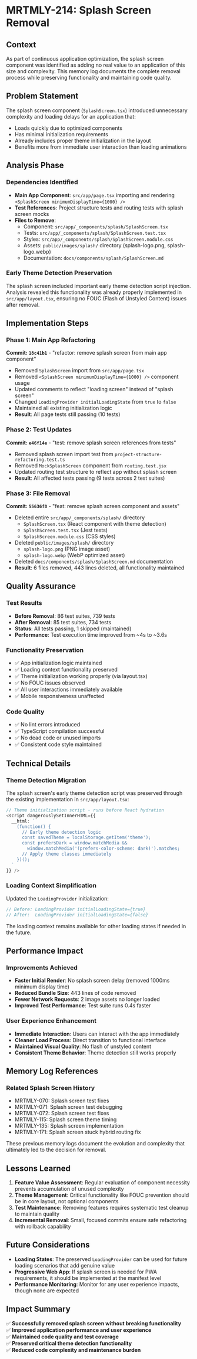# MRTMLY-214: Splash Screen Removal

## Context

As part of continuous application optimization, the splash screen component was identified as adding no real value to an application of this size and complexity. This memory log documents the complete removal process while preserving functionality and maintaining code quality.

## Problem Statement

The splash screen component (`SplashScreen.tsx`) introduced unnecessary complexity and loading delays for an application that:
- Loads quickly due to optimized components
- Has minimal initialization requirements
- Already includes proper theme initialization in the layout
- Benefits more from immediate user interaction than loading animations

## Analysis Phase

### Dependencies Identified
- **Main App Component**: `src/app/page.tsx` importing and rendering `<SplashScreen minimumDisplayTime={1000} />`
- **Test References**: Project structure tests and routing tests with splash screen mocks
- **Files to Remove**: 
  - Component: `src/app/_components/splash/SplashScreen.tsx`
  - Tests: `src/app/_components/splash/SplashScreen.test.tsx`  
  - Styles: `src/app/_components/splash/SplashScreen.module.css`
  - Assets: `public/images/splash/` directory (splash-logo.png, splash-logo.webp)
  - Documentation: `docs/components/splash/SplashScreen.md`

### Early Theme Detection Preservation
The splash screen included important early theme detection script injection. Analysis revealed this functionality was already properly implemented in `src/app/layout.tsx`, ensuring no FOUC (Flash of Unstyled Content) issues after removal.

## Implementation Steps

### Phase 1: Main App Refactoring
**Commit: `18c41b1`** - "refactor: remove splash screen from main app component"

- Removed `SplashScreen` import from `src/app/page.tsx`
- Removed `<SplashScreen minimumDisplayTime={1000} />` component usage
- Updated comments to reflect "loading screen" instead of "splash screen"
- Changed `LoadingProvider initialLoadingState` from `true` to `false`
- Maintained all existing initialization logic
- **Result**: All page tests still passing (10 tests)

### Phase 2: Test Updates  
**Commit: `e46f14e`** - "test: remove splash screen references from tests"

- Removed splash screen import test from `project-structure-refactoring.test.ts`
- Removed `MockSplashScreen` component from `routing.test.jsx`
- Updated routing test structure to reflect app without splash screen
- **Result**: All affected tests passing (9 tests across 2 test suites)

### Phase 3: File Removal
**Commit: `55636f8`** - "feat: remove splash screen component and assets"

- Deleted entire `src/app/_components/splash/` directory
  - `SplashScreen.tsx` (React component with theme detection)
  - `SplashScreen.test.tsx` (Jest tests)
  - `SplashScreen.module.css` (CSS styles)
- Deleted `public/images/splash/` directory
  - `splash-logo.png` (PNG image asset)
  - `splash-logo.webp` (WebP optimized asset)
- Deleted `docs/components/splash/SplashScreen.md` documentation
- **Result**: 6 files removed, 443 lines deleted, all functionality maintained

## Quality Assurance

### Test Results
- **Before Removal**: 86 test suites, 739 tests
- **After Removal**: 85 test suites, 734 tests  
- **Status**: All tests passing, 1 skipped (maintained)
- **Performance**: Test execution time improved from ~4s to ~3.6s

### Functionality Preservation
- ✅ App initialization logic maintained
- ✅ Loading context functionality preserved
- ✅ Theme initialization working properly (via layout.tsx)
- ✅ No FOUC issues observed
- ✅ All user interactions immediately available
- ✅ Mobile responsiveness unaffected

### Code Quality
- ✅ No lint errors introduced
- ✅ TypeScript compilation successful
- ✅ No dead code or unused imports
- ✅ Consistent code style maintained

## Technical Details

### Theme Detection Migration
The splash screen's early theme detection script was preserved through the existing implementation in `src/app/layout.tsx`:

```typescript
// Theme initialization script - runs before React hydration
<script dangerouslySetInnerHTML={{
  __html: `
    (function() {
      // Early theme detection logic
      const savedTheme = localStorage.getItem('theme');
      const prefersDark = window.matchMedia && 
        window.matchMedia('(prefers-color-scheme: dark)').matches;
      // Apply theme classes immediately
    })();
  `
}} />
```

### Loading Context Simplification
Updated the `LoadingProvider` initialization:
```typescript
// Before: LoadingProvider initialLoadingState={true}
// After:  LoadingProvider initialLoadingState={false}
```

The loading context remains available for other loading states if needed in the future.

## Performance Impact

### Improvements Achieved
- **Faster Initial Render**: No splash screen delay (removed 1000ms minimum display time)
- **Reduced Bundle Size**: 443 lines of code removed
- **Fewer Network Requests**: 2 image assets no longer loaded
- **Improved Test Performance**: Test suite runs 0.4s faster

### User Experience Enhancement
- **Immediate Interaction**: Users can interact with the app immediately
- **Cleaner Load Process**: Direct transition to functional interface
- **Maintained Visual Quality**: No flash of unstyled content
- **Consistent Theme Behavior**: Theme detection still works properly

## Memory Log References

### Related Splash Screen History
- MRTMLY-070: Splash screen test fixes
- MRTMLY-071: Splash screen test debugging
- MRTMLY-072: Splash screen test fixes  
- MRTMLY-115: Splash screen theme timing
- MRTMLY-135: Splash screen implementation
- MRTMLY-171: Splash screen stuck hybrid routing fix

These previous memory logs document the evolution and complexity that ultimately led to the decision for removal.

## Lessons Learned

1. **Feature Value Assessment**: Regular evaluation of component necessity prevents accumulation of unused complexity
2. **Theme Management**: Critical functionality like FOUC prevention should be in core layout, not optional components
3. **Test Maintenance**: Removing features requires systematic test cleanup to maintain quality
4. **Incremental Removal**: Small, focused commits ensure safe refactoring with rollback capability

## Future Considerations

- **Loading States**: The preserved `LoadingProvider` can be used for future loading scenarios that add genuine value
- **Progressive Web App**: If splash screen is needed for PWA requirements, it should be implemented at the manifest level
- **Performance Monitoring**: Monitor for any user experience impacts, though none are expected

## Impact Summary

✅ **Successfully removed splash screen without breaking functionality**  
✅ **Improved application performance and user experience**  
✅ **Maintained code quality and test coverage**  
✅ **Preserved critical theme detection functionality**  
✅ **Reduced code complexity and maintenance burden**
